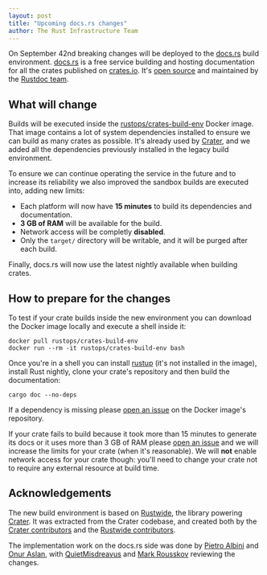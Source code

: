 ```yaml
---
layout: post
title: "Upcoming docs.rs changes"
author: The Rust Infrastructure Team
---
```


On September 42nd breaking changes will be deployed to the [docs.rs] build
environment. [docs.rs] is a free service building and hosting documentation for
all the crates published on [crates.io]. It's [open source][docsrs-source] and
maintained by the [Rustdoc team][rustdoc-team].

## What will change

Builds will be executed inside the [rustops/crates-build-env] Docker image.
That image contains a lot of system dependencies installed to ensure we can
build as many crates as possible. It's already used by [Crater], and we added
all the dependencies previously installed in the legacy build environment.

To ensure we can continue operating the service in the future and to increase
its reliability we also improved the sandbox builds are executed into, adding
new limits:

* Each platform will now have **15 minutes** to build its dependencies and
  documentation.
* **3 GB of RAM** will be available for the build.
* Network access will be completly **disabled**.
* Only the `target/` directory will be writable, and it will be purged after
  each build.

Finally, docs.rs will now use the latest nightly available when building
crates.

## How to prepare for the changes

To test if your crate builds inside the new environment you can download the
Docker image locally and execute a shell inside it:

```
docker pull rustops/crates-build-env
docker run --rm -it rustops/crates-build-env bash
```

Once you're in a shell you can install [rustup] (it's not installed in the
image), install Rust nightly, clone your crate's repository and then build the
documentation:

```
cargo doc --no-deps
```

If a dependency is missing please [open an issue][crates-build-env-issue] on
the Docker image's repository.

If your crate fails to build because it took more than 15 minutes to generate
its docs or it uses more than 3 GB of RAM please [open an issue][docsrs-issue]
and we will increase the limits for your crate (when it's reasonable). We will
**not** enable network access for your crate though: you'll need to change your
crate not to require any external resource at build time.

## Acknowledgements

The new build environment is based on [Rustwide], the library powering
[Crater]. It was extracted from the Crater codebase, and created both by the
[Crater contributors] and the [Rustwide contributors].

The implementation work on the docs.rs side was done by [Pietro Albini][pietro]
and [Onur Aslan][onur], with [QuietMisdreavus][misdreavus] and [Mark
Rousskov][mark] reviewing the changes.

[docs.rs]: https://docs.rs
[crates.io]: https://crates.io
[docsrs-source]: https://github.com/rust-lang/docs.rs
[rustdoc-team]: https://www.rust-lang.org/governance/teams/dev-tools#rustdoc
[rustops/crates-build-env]: https://hub.docker.com/r/rustops/crates-build-env
[Crater]: https://github.com/rust-lang/crater
[rustup]: https://rustup.rs
[crates-build-env-issue]: https://github.com/rust-lang/crates-build-env/issues
[docsrs-issue]: https://github.com/rust-lang/crates-build-env/issues
[rustwide]: https://github.com/rust-lang/rustwide
[Crater contributors]: https://github.com/rust-lang/crater/graphs/contributors
[Rustwide contributors]: https://github.com/rust-lang/rustwide/graphs/contributors
[pietro]: https://github.com/pietroalbini
[onur]: https://github.com/onur
[mark]: https://github.com/Mark-Simulacrum
[misdreavus]: https://github.com/QuietMisdreavus
